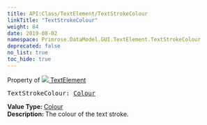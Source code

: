 ```yaml
---
title: API:Class/TextElement/TextStrokeColour
linkTitle: "TextStrokeColour"
weight: 84
date: 2019-08-02
namespace: Primrose.DataModel.GUI.TextElement.TextStrokeColour
deprecated: false
no_list: true
toc_hide: true
---
```

Property of <a href="/docs/api-reference/Class/TextElement"><img src="/icons/silk/default.png"/>&nbsp;TextElement</a>
<pre class="method-declaration">
TextStrokeColour: <a class="type" href="/docs/api-reference/DataType/Colour">Colour</a></pre>
<b>Value Type: </b>
<a class="type" href="/docs/api-reference/DataType/Colour">Colour</a>
<br/>
<b>Description: </b>
The colour of the text stroke.

